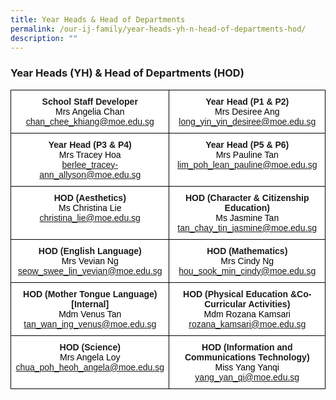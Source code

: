 ```yaml
---
title: Year Heads & Head of Departments
permalink: /our-ij-family/year-heads-yh-n-head-of-departments-hod/
description: ""
---
```

### Year Heads (YH) &amp; Head of Departments (HOD)

<table style="border-collapse:collapse;border-spacing:0" class="tg"><thead><tr><th style="background-color:#FFF;border-color:black;border-style:solid;border-width:1px;font-family:Arial, sans-serif;font-size:14px;font-weight:bold;overflow:hidden;padding:10px 5px;text-align:center;vertical-align:top;word-break:normal">School Staff Developer<br><span style="font-weight:400;color:#000">Mrs Angelia Chan</span><br><span style="font-weight:400;color:#000"><a href="mailto:chan_chee_khiang@moe.edu.sg">chan_chee_khiang@moe.edu.sg</a></span></th><th style="background-color:#FFF;border-color:black;border-style:solid;border-width:1px;font-family:Arial, sans-serif;font-size:14px;font-weight:bold;overflow:hidden;padding:10px 5px;text-align:center;vertical-align:top;word-break:normal">Year Head (P1 &amp; P2)<br><span style="font-weight:400;color:#000">Mrs Desiree Ang</span><br><span style="font-weight:400;color:#000"><a href="mailto:long_yin_yin_desiree@moe.edu.sg">long_yin_yin_desiree@moe.edu.sg</a></span></th></tr></thead><tbody><tr><td style="background-color:#FFF;border-color:black;border-style:solid;border-width:1px;font-family:Arial, sans-serif;font-size:14px;font-weight:bold;overflow:hidden;padding:10px 5px;text-align:center;vertical-align:top;word-break:normal">Year Head (P3 &amp; P4)<br><span style="font-weight:400;color:#000">Mrs Tracey Hoa</span><br><span style="font-weight:400;color:#000"><a href="mailto:berlee_tracey-ann_allyson@moe.edu.sg">berlee_tracey-ann_allyson@moe.edu.sg</a></span></td><td style="background-color:#FFF;border-color:black;border-style:solid;border-width:1px;font-family:Arial, sans-serif;font-size:14px;font-weight:bold;overflow:hidden;padding:10px 5px;text-align:center;vertical-align:top;word-break:normal">Year Head (P5 &amp; P6)<br><span style="font-weight:400;color:#000">Mrs Pauline Tan</span><br><span style="font-weight:400;color:#000"><a href="mailto:lim_poh_lean_pauline@moe.edu.sg">lim_poh_lean_pauline@moe.edu.sg</a></span></td></tr><tr><td style="background-color:#FFF;border-color:black;border-style:solid;border-width:1px;font-family:Arial, sans-serif;font-size:14px;font-weight:bold;overflow:hidden;padding:10px 5px;text-align:center;vertical-align:top;word-break:normal">HOD (Aesthetics)<br><span style="font-weight:400;color:#000">Ms Christina Lie</span><br><span style="font-weight:400;color:#000"><a href="mailto:christina_lie@moe.edu.sg">christina_lie@moe.edu.sg</a></span></td><td style="background-color:#FFF;border-color:black;border-style:solid;border-width:1px;font-family:Arial, sans-serif;font-size:14px;font-weight:bold;overflow:hidden;padding:10px 5px;text-align:center;vertical-align:top;word-break:normal">HOD (Character &amp; Citizenship Education)<br><span style="font-weight:400;color:#000">Ms Jasmine Tan</span><br><span style="font-weight:400;color:#000"><a href="mailto:tan_chay_tin_jasmine@moe.edu.sg">tan_chay_tin_jasmine@moe.edu.sg</a></span></td></tr><tr><td style="background-color:#FFF;border-color:black;border-style:solid;border-width:1px;font-family:Arial, sans-serif;font-size:14px;font-weight:bold;overflow:hidden;padding:10px 5px;text-align:center;vertical-align:top;word-break:normal">HOD (English Language)<br><span style="font-weight:400;color:#000">Mrs Vevian Ng</span><br><span style="font-weight:400;color:#000"><a href="mailto:seow_swee_lin_vevian@moe.edu.sg">seow_swee_lin_vevian@moe.edu.sg</a></span></td><td style="background-color:#FFF;border-color:black;border-style:solid;border-width:1px;font-family:Arial, sans-serif;font-size:14px;font-weight:bold;overflow:hidden;padding:10px 5px;text-align:center;vertical-align:top;word-break:normal">HOD (Mathematics)<br><span style="font-weight:400;color:#000">Mrs Cindy Ng</span><br><span style="font-weight:400;color:#000"><a href="mailto:hou_sook_min_cindy@moe.edu.sg">hou_sook_min_cindy@moe.edu.sg</a></span></td></tr><tr><td style="background-color:#FFF;border-color:black;border-style:solid;border-width:1px;font-family:Arial, sans-serif;font-size:14px;font-weight:bold;overflow:hidden;padding:10px 5px;text-align:center;vertical-align:top;word-break:normal">HOD (Mother Tongue Language) [Internal]<br><span style="font-weight:400;color:#000">Mdm Venus Tan</span><br><span style="font-weight:400;color:#000"><a href="mailto:tan_wan_ing_venus@moe.edu.sg">tan_wan_ing_venus@moe.edu.sg</a></span></td><td style="background-color:#FFF;border-color:black;border-style:solid;border-width:1px;font-family:Arial, sans-serif;font-size:14px;font-weight:bold;overflow:hidden;padding:10px 5px;text-align:center;vertical-align:top;word-break:normal">HOD (Physical Education &amp;Co-Curricular Activities)<br><span style="font-weight:400;color:#000">Mdm Rozana Kamsari</span><br><span style="font-weight:400;color:#000"><a href="mailto:rozana_kamsari@moe.edu.sg">rozana_kamsari@moe.edu.sg</a></span></td></tr><tr><td style="background-color:#FFF;border-color:black;border-style:solid;border-width:1px;font-family:Arial, sans-serif;font-size:14px;font-weight:bold;overflow:hidden;padding:10px 5px;text-align:center;vertical-align:top;word-break:normal">HOD (Science)<br><span style="font-weight:400;color:#000">Mrs Angela Loy</span><br><span style="font-weight:400;color:#000"><a href="mailto:chua_poh_heoh_angela@moe.edu.sg">chua_poh_heoh_angela@moe.edu.sg</a></span></td><td style="background-color:#FFF;border-color:black;border-style:solid;border-width:1px;font-family:Arial, sans-serif;font-size:14px;font-weight:bold;overflow:hidden;padding:10px 5px;text-align:center;vertical-align:top;word-break:normal">HOD (Information and Communications Technology)<br><span style="font-weight:400;color:#000">Miss Yang Yanqi</span><br><span style="font-weight:400;color:#000"><a href="mailto:yang_yan_qi@moe.edu.sg">yang_yan_qi@moe.edu.sg</a></span></td></tr></tbody></table>
